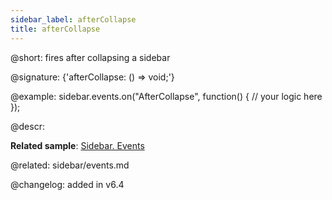 ```yaml
---
sidebar_label: afterCollapse
title: afterCollapse
---          
```


@short: fires after collapsing a sidebar

@signature: {'afterCollapse: () => void;'}

@example:
sidebar.events.on("AfterCollapse", function() {
    // your logic here
});




@descr:

**Related sample**: [Sidebar. Events](https://snippet.dhtmlx.com/qfddiu3i)


@related: sidebar/events.md

@changelog: added in v6.4